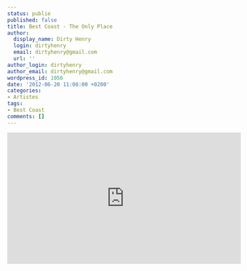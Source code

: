 ```yaml
---
status: publie
published: false
title: Best Coast - The Only Place
author:
  display_name: Dirty Henry
  login: dirtyhenry
  email: dirtyhenry@gmail.com
  url: ''
author_login: dirtyhenry
author_email: dirtyhenry@gmail.com
wordpress_id: 1056
date: '2012-06-20 11:08:00 +0200'
categories:
- Artistes
tags:
- Best Coast
comments: []
---
```

<iframe width="540" height="304" src="http://www.youtube.com/embed/AJW00gx4wvE" frameborder="0" allowfullscreen></iframe>
